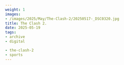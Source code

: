 ```yaml
---
weight: 1
images:
- /images/2025/May/The-Clash-2/20250517-_DSC0320.jpg
title: The Clash 2.
date: 2025-05-19
tags:
- archive
- digital

- the-clash-2
- sports
---
```


